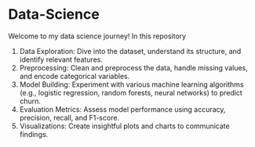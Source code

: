 # Data-Science
Welcome to my data science journey! In this repository
1. Data Exploration: Dive into the dataset, understand its structure, and identify relevant features.
2. Preprocessing: Clean and preprocess the data, handle missing values, and encode categorical variables.
3. Model Building: Experiment with various machine learning algorithms (e.g., logistic regression, random forests, neural networks) to predict churn.
4. Evaluation Metrics: Assess model performance using accuracy, precision, recall, and F1-score.
5. Visualizations: Create insightful plots and charts to communicate findings.
